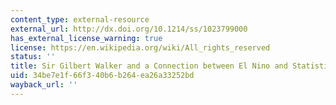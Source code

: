 ```yaml
---
content_type: external-resource
external_url: http://dx.doi.org/10.1214/ss/1023799000
has_external_license_warning: true
license: https://en.wikipedia.org/wiki/All_rights_reserved
status: ''
title: Sir Gilbert Walker and a Connection between El Nino and Statistics
uid: 34be7e1f-66f3-40b6-b264-ea26a33252bd
wayback_url: ''
---
```

